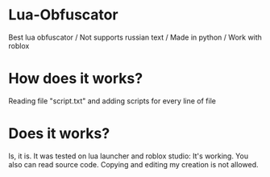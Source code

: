 # Lua-Obfuscator

Best lua obfuscator / Not supports russian text / Made in python / Work with roblox

# How does it works?

Reading file "script.txt" and adding scripts for every line of file

# Does it works?

Is, it is. It was tested on lua launcher and roblox studio: It's working. You also can read source code. Copying and editing my creation is not allowed.
